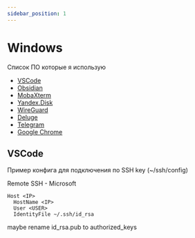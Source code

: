 ```yaml
---
sidebar_position: 1
---
```


# Windows

Список ПО которые я использую

- [VSCode](https://code.visualstudio.com/)
- [Obsidian](https://obsidian.md/)
- [MobaXterm](https://mobaxterm.mobatek.net/download.html)
- [Yandex.Disk](https://disk.yandex.ru/client/disk)
- [WireGuard](https://www.wireguard.com/install/)
- [Deluge](https://dev.deluge-torrent.org/wiki/Download)
- [Telegram](https://desktop.telegram.org/)
- [Google Chrome](https://www.google.com/chrome/)

## VSCode

Пример конфига для подключения по SSH key (~/ssh/config)

Remote SSH - Microsoft

```
Host <IP>
  HostName <IP>
  User <USER>
  IdentityFile ~/.ssh/id_rsa
```
maybe rename id_rsa.pub to authorized_keys
